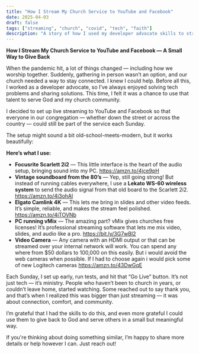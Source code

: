```yaml
---
title: "How I Stream My Church Service to YouTube and Facebook"
date: 2025-04-03
draft: false
tags: ["streaming", "church", "covid", "tech", "faith"]
description: "A story of how I used my developer advocate skills to stream church services during COVID using some vintage gear and modern tech."
---
```


**How I Stream My Church Service to YouTube and Facebook — A Small Way to Give Back**

When the pandemic hit, a lot of things changed — including how we worship together. Suddenly, gathering in person wasn’t an option, and our church needed a way to stay connected. I knew I could help. Before all this, I worked as a developer advocate, so I’ve always enjoyed solving tech problems and sharing solutions. This time, I felt it was a chance to use that talent to serve God and my church community.

I decided to set up live streaming to YouTube and Facebook so that everyone in our congregation — whether down the street or across the country — could still be part of the service each Sunday.

The setup might sound a bit old-school-meets-modern, but it works beautifully:

**Here’s what I use:**

- **Focusrite Scarlett 2i2** — This little interface is the heart of the audio setup, bringing sound into my PC. <https://amzn.to/4jce9pH>  
- **Vintage soundboard from the 80’s** — Yep, still going strong! But instead of running cables everywhere, I use a **Lekato WS-60 wireless system** to send the audio signal from that old board to the Scarlett 2i2.  <https://amzn.to/4i3ohAl>
- **Elgato Camlink 4K** — This lets me bring in slides and other video feeds. It’s simple, reliable, and makes the stream feel polished. <https://amzn.to/4iTOVNb>
- **PC running vMix** — The amazing part? vMix gives churches free licenses! It’s professional streaming software that lets me mix video, slides, and audio like a pro.  <https://bit.ly/3G7wBl2>
- **Video Camera** — Any camera with an HDMI output or that can be streamed over your internal network will work. You can spend any where from $50 dollars to 100,000 on this easily. But i would avoid the web cameras when possible. If I had to choose again i would pick some of new Logitech cameras <https://amzn.to/43DwGqE>  


Each Sunday, I set up early, run tests, and hit that “Go Live” button. It’s not just tech — it’s ministry. People who haven’t been to church in years, or couldn’t leave home, started watching. Some reached out to say thank you, and that’s when I realized this was bigger than just streaming — it was about connection, comfort, and community.

I’m grateful that I had the skills to do this, and even more grateful I could use them to give back to God and serve others in a small but meaningful way.

If you're thinking about doing something similar, I’m happy to share more details or help however I can. Just reach out!
